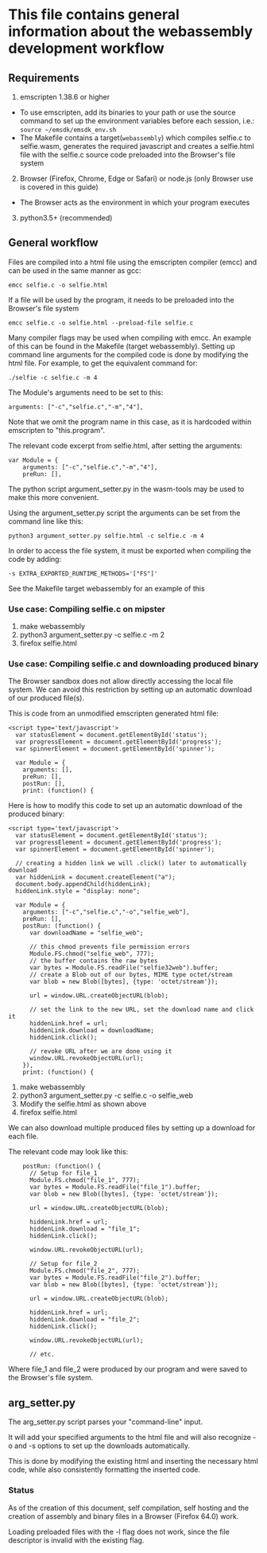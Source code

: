 # This file contains general information about the webassembly development workflow

## Requirements

1. emscripten 1.38.6 or higher
  * To use emscripten, add its binaries to your path or use the source command to set up the environment variables before each session, i.e.:
``source ~/emsdk/emsdk_env.sh``
  * The Makefile contains a target(``webassembly``) which compiles selfie.c to selfie.wasm, generates the required javascript and creates a selfie.html file with the selfie.c source code preloaded into the Browser's file system
2. Browser (Firefox, Chrome, Edge or Safari) or node.js (only Browser use is covered in this guide)
  * The Browser acts as the environment in which your program executes
3. python3.5+ (recommended)

## General workflow

Files are compiled into a html file using the emscripten compiler (emcc) and can be used in the same manner as gcc:
```
emcc selfie.c -o selfie.html
```

If a file will be used by the program, it needs to be preloaded into the Browser's file system

```
emcc selfie.c -o selfie.html --preload-file selfie.c
```

Many compiler flags may be used when compiling with emcc. An example of this can be found in the Makefile (target webassembly).
Setting up command line arguments for the compiled code is done by modifying the html file.
For example, to get the equivalent command for:

```
./selfie -c selfie.c -m 4
```

The Module's arguments need to be set to this:
```
arguments: ["-c","selfie.c","-m","4"],
```
Note that we omit the program name in this case, as it is hardcoded within emscripten to "this.program".

The relevant code excerpt from selfie.html, after setting the arguments:
```
var Module = {
    arguments: ["-c","selfie.c","-m","4"],
    preRun: [],
```

The python script argument_setter.py in the wasm-tools may be used to make this
more convenient.

Using the argument_setter.py script the arguments can be set from the command line like this:
```
python3 argument_setter.py selfie.html -c selfie.c -m 4
```

In order to access the file system, it must be exported when compiling the code by adding:
```
-s EXTRA_EXPORTED_RUNTIME_METHODS='["FS"]'
```
See the Makefile target webassembly for an example of this


### Use case: Compiling selfie.c on mipster
1. make webassembly
2. python3 argument_setter.py -c selfie.c -m 2
3. firefox selfie.html

### Use case: Compiling selfie.c and downloading produced binary

The Browser sandbox does not allow directly accessing the local file system.
We can avoid this restriction by setting up an automatic download of our produced file(s).

This is code from an unmodified emscripten generated html file:
```
<script type='text/javascript'>
  var statusElement = document.getElementById('status');
  var progressElement = document.getElementById('progress');
  var spinnerElement = document.getElementById('spinner');

  var Module = {
    arguments: [],
    preRun: [],
    postRun: [],
    print: (function() {
```
Here is how to modify this code to set up an automatic download of the produced binary:

```
<script type='text/javascript'>
  var statusElement = document.getElementById('status');
  var progressElement = document.getElementById('progress');
  var spinnerElement = document.getElementById('spinner');

  // creating a hidden link we will .click() later to automatically download
  var hiddenLink = document.createElement("a");
  document.body.appendChild(hiddenLink);
  hiddenLink.style = "display: none";

  var Module = {
    arguments: ["-c","selfie.c","-o","selfie_web"],
    preRun: [],
    postRun: (function() {
      var downloadName = "selfie_web";

      // this chmod prevents file permission errors
      Module.FS.chmod("selfie_web", 777);
      // the buffer contains the raw bytes
      var bytes = Module.FS.readFile("selfie32web").buffer;
      // create a Blob out of our bytes, MIME type octet/stream
      var blob = new Blob([bytes], {type: 'octet/stream'});

      url = window.URL.createObjectURL(blob);

      // set the link to the new URL, set the download name and click it
      hiddenLink.href = url;
      hiddenLink.download = downloadName;
      hiddenLink.click();

      // revoke URL after we are done using it
      window.URL.revokeObjectURL(url);
    }),
    print: (function() {
```

1. make webassembly
2. python3 argument_setter.py -c selfie.c -o selfie_web
3. Modify the selfie.html as shown above
4. firefox selfie.html


We can also download multiple produced files by setting up a download for each file.

The relevant code may look like this:

```
    postRun: (function() {
      // Setup for file_1
      Module.FS.chmod("file_1", 777);
      var bytes = Module.FS.readFile("file_1").buffer;
      var blob = new Blob([bytes], {type: 'octet/stream'});

      url = window.URL.createObjectURL(blob);

      hiddenLink.href = url;
      hiddenLink.download = "file_1";
      hiddenLink.click();

      window.URL.revokeObjectURL(url);

      // Setup for file_2
      Module.FS.chmod("file_2", 777);
      var bytes = Module.FS.readFile("file_2").buffer;
      var blob = new Blob([bytes], {type: 'octet/stream'});

      url = window.URL.createObjectURL(blob);

      hiddenLink.href = url;
      hiddenLink.download = "file_2";
      hiddenLink.click();

      window.URL.revokeObjectURL(url);

      // etc.
```
Where file_1 and file_2 were produced by our program and were saved to the Browser's file system.

## arg_setter.py

The arg_setter.py script parses your "command-line" input.

It will add your specified arguments to the html file and will also recognize -o and -s options
to set up the downloads automatically.

This is done by modifying the existing html and inserting the necessary html code, while also consistently
formatting the inserted code.

### Status
As of the creation of this document, self compilation, self hosting and the creation of assembly and binary files
in a Browser (Firefox 64.0) work.

Loading preloaded files with the -l flag does not work, since the file descriptor is invalid with the existing flag.
